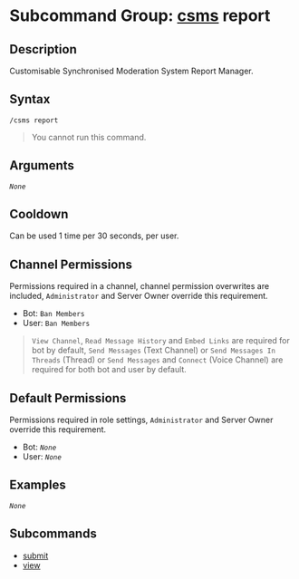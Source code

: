 # Subcommand Group: [csms](../csms.md) report

## Description

Customisable Synchronised Moderation System Report Manager.

## Syntax

```
/csms report
```

> You cannot run this command.

## Arguments

*`None`*

## Cooldown

Can be used 1 time per 30 seconds, per user.

## Channel Permissions

Permissions required in a channel, channel permission overwrites are included, `Administrator` and Server Owner override this requirement.

- Bot: `Ban Members`
- User: `Ban Members`

> `View Channel`, `Read Message History` and `Embed Links` are required for bot by default, `Send Messages` (Text Channel) or `Send Messages In Threads` (Thread) or `Send Messages` and `Connect` (Voice Channel) are required for both bot and user by default.

## Default Permissions

Permissions required in role settings, `Administrator` and Server Owner override this requirement.

- Bot: *`None`*
- User: *`None`*

## Examples

*`None`*

## Subcommands

- [submit](./submit.md)
- [view](./view.md)
